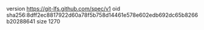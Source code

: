 version https://git-lfs.github.com/spec/v1
oid sha256:8dff2ec8817922d60a78f5b758d14461e578e602edb692dc65b8266b20288641
size 1270
